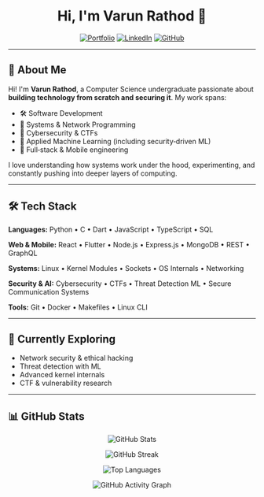 <div align="center">

# Hi, I'm Varun Rathod 👋

[![Portfolio](https://img.shields.io/badge/Portfolio-Visit%20Site-brightgreen?style=for-the-badge\&logo=google-chrome\&logoColor=white)](https://zofspades.github.io/ZofSpades/)
[![LinkedIn](https://img.shields.io/badge/LinkedIn-Connect-0A66C2?style=for-the-badge\&logo=linkedin\&logoColor=white)](https://www.linkedin.com/in/varunrathod07)
[![GitHub](https://img.shields.io/badge/GitHub-Follow-181717?style=for-the-badge\&logo=github\&logoColor=white)](https://github.com/ZofSpades)

</div>

---

## 🚀 About Me

Hi! I'm **Varun Rathod**, a Computer Science undergraduate passionate about **building technology from scratch and securing it**. My work spans:

* 🛠️ Software Development
* 🧵 Systems & Network Programming
* 🔐 Cybersecurity & CTFs
* 🤖 Applied Machine Learning (including security‑driven ML)
* 📱 Full‑stack & Mobile engineering

I love understanding how systems work under the hood, experimenting, and constantly pushing into deeper layers of computing.

---

## 🛠️ Tech Stack

**Languages:** Python • C • Dart • JavaScript • TypeScript • SQL

**Web & Mobile:** React • Flutter • Node.js • Express.js • MongoDB • REST • GraphQL

**Systems:** Linux • Kernel Modules • Sockets • OS Internals • Networking

**Security & AI:** Cybersecurity • CTFs • Threat Detection ML • Secure Communication Systems

**Tools:** Git • Docker • Makefiles • Linux CLI

---

## 🌱 Currently Exploring

* Network security & ethical hacking
* Threat detection with ML
* Advanced kernel internals
* CTF & vulnerability research

---

## 📊 GitHub Stats

<div align="center">

![GitHub Stats](https://github-readme-stats.vercel.app/api?username=ZofSpades&show_icons=true&theme=tokyonight&hide_border=true&include_all_commits=true&count_private=true&cache_seconds=1800)

![GitHub Streak](https://github-readme-streak-stats.herokuapp.com/?user=ZofSpades&theme=tokyonight&hide_border=true)

![Top Languages](https://github-readme-stats.vercel.app/api/top-langs/?username=ZofSpades&theme=tokyonight&hide_border=true&layout=compact&langs_count=8&cache_seconds=1800)

![GitHub Activity Graph](https://github-readme-activity-graph.vercel.app/graph?username=ZofSpades&theme=tokyo-night&hide_border=true&area=true)

</div>
